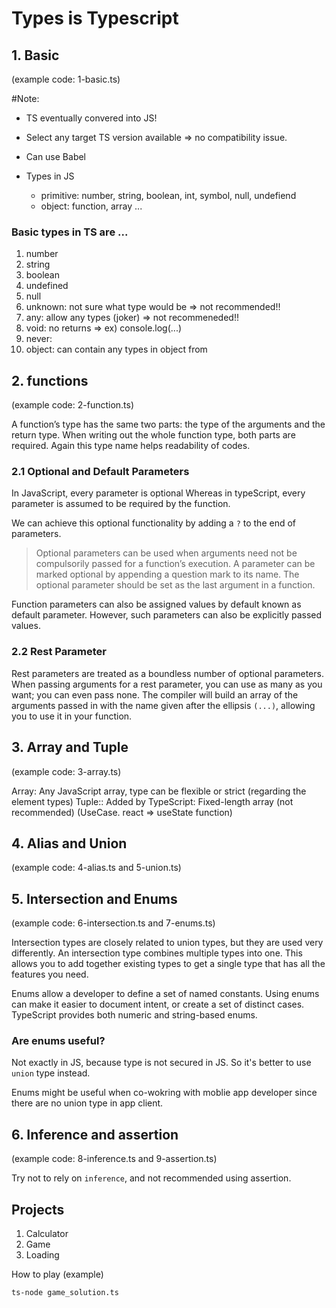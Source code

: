 # Types is Typescript

## 1. Basic

(example code: 1-basic.ts)

#Note:

- TS eventually convered into JS!
- Select any target TS version available => no compatibility issue.
- Can use Babel
- Types in JS

  - primitive: number, string, boolean, int, symbol, null, undefiend
  - object: function, array ...

### Basic types in TS are ...

1. number
2. string
3. boolean
4. undefined
5. null
6. unknown: not sure what type would be => not recommended!!
7. any: allow any types (joker) => not recommeneded!!
8. void: no returns => ex) console.log(...)
9. never:
10. object: can contain any types in object from

## 2. functions

(example code: 2-function.ts)

A function’s type has the same two parts: the type of the arguments and the return type. When writing out the whole function type, both parts are required. Again this type name helps readability of codes.

### 2.1 Optional and Default Parameters

In JavaScript, every parameter is optional Whereas in typeScript, every parameter is assumed to be required by the function.

We can achieve this optional functionality by adding a `?` to the end of parameters.

> Optional parameters can be used when arguments need not be compulsorily passed for a function’s execution. A parameter can be marked optional by appending a question mark to its name. The optional parameter should be set as the last argument in a function.

Function parameters can also be assigned values by default known as default parameter. However, such parameters can also be explicitly passed values.

### 2.2 Rest Parameter

Rest parameters are treated as a boundless number of optional parameters. When passing arguments for a rest parameter, you can use as many as you want; you can even pass none. The compiler will build an array of the arguments passed in with the name given after the ellipsis `(...)`, allowing you to use it in your function.

## 3. Array and Tuple

(example code: 3-array.ts)

Array: Any JavaScript array, type can be flexible or strict (regarding the element types)
Tuple:: Added by TypeScript: Fixed-length array (not recommended)
(UseCase. react => useState function)

## 4. Alias and Union

(example code: 4-alias.ts and 5-union.ts)

## 5. Intersection and Enums

(example code: 6-intersection.ts and 7-enums.ts)

Intersection types are closely related to union types, but they are used very differently. An intersection type combines multiple types into one. This allows you to add together existing types to get a single type that has all the features you need.

Enums allow a developer to define a set of named constants. Using enums can make it easier to document intent, or create a set of distinct cases. TypeScript provides both numeric and string-based enums.

### Are enums useful?

Not exactly in JS, because type is not secured in JS.
So it's better to use `union` type instead.

Enums might be useful when co-wokring with moblie app developer since there are no union type in app client.

## 6. Inference and assertion

(example code: 8-inference.ts and 9-assertion.ts)

Try not to rely on `inference`, and not recommended using assertion.

## Projects

1. Calculator
2. Game
3. Loading

How to play (example)

```
ts-node game_solution.ts
```
